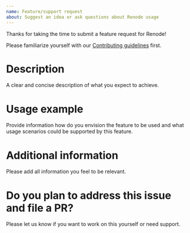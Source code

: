 ```yaml
---
name: Feature/support request
about: Suggest an idea or ask questions about Renode usage
---
```


Thanks for taking the time to submit a feature request for Renode!

Please familiarize yourself with our [Contributing guidelines](https://github.com/renode/renode/blob/master/CONTRIBUTING.rst) first.

# Description

A clear and concise description of what you expect to achieve.

# Usage example

Provide information how do you envision the feature to be used and what usage scenarios could be supported by this feature.

# Additional information

Please add all information you feel to be relevant.

# Do you plan to address this issue and file a PR?

Please let us know if you want to work on this yourself or need support.
